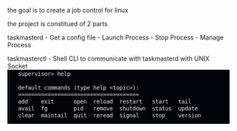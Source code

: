 the goal is to create a job control for linux

the project is constitued of 2 parts

taskmasterd
    - Get a config file
    - Launch Process
    - Stop Process
    - Manage Process

taskmasterctl
    - Shell CLI to communicate with taskmasterd with UNIX Socket
    ![alt text](image.png)